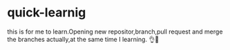 # quick-learnig
this is for me to learn.Opening new repositor,branch,pull request and merge the branches
actually,at the same time I learning. 👌🙌
